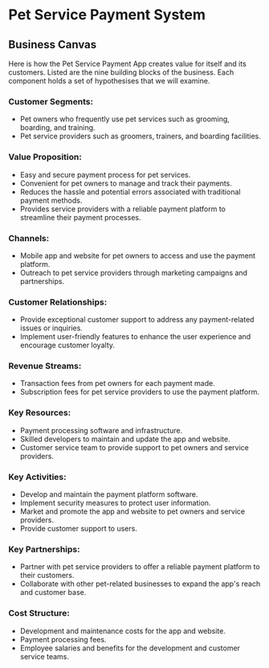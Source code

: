 
# Pet Service Payment System
## Business Canvas
Here is how the Pet Service Payment App creates value for itself and its customers. Listed are the nine building blocks of the business. Each component holds a set of hypothesises that we will examine.

### Customer Segments:

- Pet owners who frequently use pet services such as grooming, boarding, and training.
- Pet service providers such as groomers, trainers, and boarding facilities.

### Value Proposition:

- Easy and secure payment process for pet services.
- Convenient for pet owners to manage and track their payments.
- Reduces the hassle and potential errors associated with traditional payment methods.
- Provides service providers with a reliable payment platform to streamline their payment processes.

### Channels:

- Mobile app and website for pet owners to access and use the payment platform.
- Outreach to pet service providers through marketing campaigns and partnerships.

### Customer Relationships:

- Provide exceptional customer support to address any payment-related issues or inquiries.
- Implement user-friendly features to enhance the user experience and encourage customer loyalty.

### Revenue Streams:

- Transaction fees from pet owners for each payment made.
- Subscription fees for pet service providers to use the payment platform.

### Key Resources:

- Payment processing software and infrastructure.
- Skilled developers to maintain and update the app and website.
- Customer service team to provide support to pet owners and service providers.

### Key Activities:

- Develop and maintain the payment platform software.
- Implement security measures to protect user information.
- Market and promote the app and website to pet owners and service providers.
- Provide customer support to users.

### Key Partnerships:

- Partner with pet service providers to offer a reliable payment platform to their customers.
- Collaborate with other pet-related businesses to expand the app's reach and customer base.

### Cost Structure:

- Development and maintenance costs for the app and website.
- Payment processing fees.
- Employee salaries and benefits for the development and customer service teams.